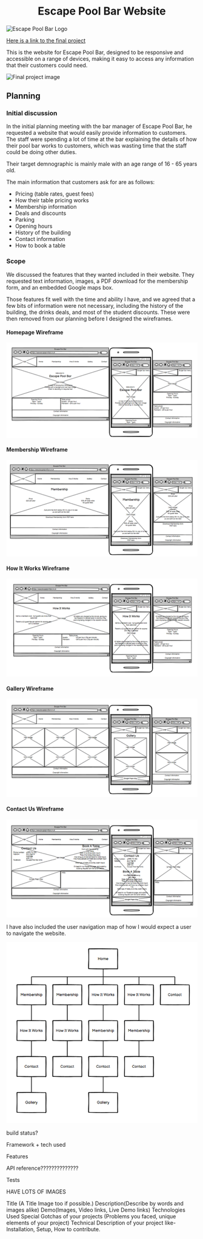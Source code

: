 <h1 align="center">Escape Pool Bar Website</h1>

<img src="/images/logo.png" alt="Escape Pool Bar Logo" align="center">

[Here is a link to the final project](https://link)

This is the website for Escape Pool Bar, designed to be responsive and accessible on a range of devices, making it easy to access any information that their customers could need.

![Final project image](/images/project.jpg)

<h2>Planning</h2>

<h3>Initial discussion</h3>

In the initial planning meeting with the bar manager of Escape Pool Bar, he requested a website that would easily provide information to customers.
The staff were spending a lot of time at the bar explaining the details of how their pool bar works to customers, which was wasting time that the staff could be doing other duties.

Their target demnographic is mainly male with an age range of 16 - 65 years old. 

The main information that customers ask for are as follows:
<ul>
<li>Pricing (table rates, guest fees)</li>
<li>How their table pricing works</li>
<li>Membership information</li>
<li>Deals and discounts</li>
<li>Parking</li>
<li>Opening hours</li>
<li>History of the building</li>
<li>Contact information</li>
<li>How to book a table</li>
</ul>

<h3>Scope</h3>

We discussed the features that they wanted included in their website. They requested text information, images, a PDF download for the membership form, and an embedded Google maps box.

Those features fit well with the time and ability I have, and we agreed that a few bits of information were not necessary, including the history of the building, the drinks deals, and most of the student discounts.
These were then removed from our planning before I designed the wireframes.

<h4>Homepage Wireframe</h4>

![Homepage wireframe](/images/home.png)

<h4>Membership Wireframe</h4>

![Membership wireframe](/images/membership.png)

<h4>How It Works Wireframe</h4>

![How It Works wireframe](/images/about.png)

<h4>Gallery Wireframe</h4>

![Gallery wireframe](/images/gallery.png)

<h4>Contact Us Wireframe</h4>

![Contact Us wireframe](/images/contact.png)

I have also included the user navigation map of how I would expect a user to navigate the website.

![User navigation map](/images/navmap.png)



build status?

Framework + tech used

Features

API reference??????????????

Tests


HAVE LOTS OF IMAGES

Title (A Title Image too if possible.)
Description(Describe by words and images alike)
Demo(Images, Video links, Live Demo links)
Technologies Used
Special Gotchas of your projects (Problems you faced, unique elements of your project)
Technical Description of your project like- Installation, Setup, How to contribute.